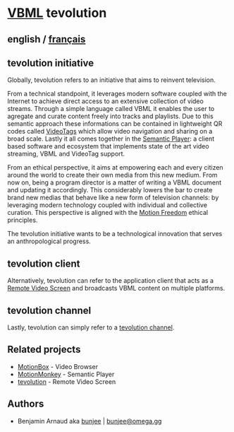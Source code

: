 # [VBML](README.md) tevolution

## english / [français](fr/tevolution.md)

## tevolution initiative

Globally, tevolution refers to an initiative that aims to reinvent television.

From a technical standpoint, it leverages modern software coupled with the Internet to achieve
direct access to an extensive collection of video streams. Through a simple language called VBML it
enables the user to agregate and curate content freely into tracks and playlists. Due to this
semantic approach these informations can be contained in lightweight QR codes called [VideoTags](https://omega.gg/about/VideoTag)
which allow video navigation and sharing on a broad scale. Lastly it all comes together in the
[Semantic Player](https://omega.gg/about/SemanticPlayer): a client based software and ecosystem
that implements state of the art video streaming, VBML and VideoTag support.

From an ethical perspective, it aims at empowering each and every citizen around the world to
create their own media from this new medium. From now on, being a program director is a matter of
writing a VBML document and updating it accordingly. This considerably lowers the bar to create
brand new medias that behave like a new form of television channels: by leveraging modern
technology coupled with individual and collective curation. This perspective is aligned with the
[Motion Freedom](https://omega.gg/about/MotionFreedom) ethical principles.

The tevolution initiative wants to be a technological innovation that serves an anthropological
progress.

## tevolution client

Alternatively, tevolution can refer to the application client that acts as a [Remote Video Screen](https://omega.gg/about/RemoteVideoScreen)
and broadcasts VBML content on multiple platforms.

## tevolution channel

Lastly, tevolution can simply refer to a [tevolution channel](https://omega.gg/about/channel).

## Related projects

- [MotionBox](https://omega.gg/MotionBox/sources) - Video Browser
- [MotionMonkey](https://omega.gg/MotionMonkey) - Semantic Player
- [tevolution](https://omega.gg/tevolution) - Remote Video Screen

## Authors

- Benjamin Arnaud aka [bunjee](https://bunjee.me) | <bunjee@omega.gg>
